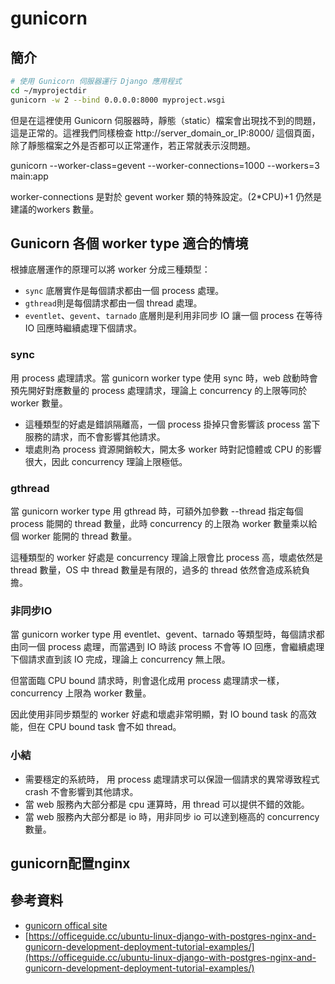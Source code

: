 # gunicorn

## 簡介

```bash
# 使用 Gunicorn 伺服器運行 Django 應用程式
cd ~/myprojectdir
gunicorn -w 2 --bind 0.0.0.0:8000 myproject.wsgi
```

但是在這裡使用 Gunicorn 伺服器時，靜態（static）檔案會出現找不到的問題，這是正常的。這裡我們同樣檢查 http://server\_domain\_or\_IP:8000/ 這個頁面，除了靜態檔案之外是否都可以正常運作，若正常就表示沒問題。

gunicorn --worker-class=gevent --worker-connections=1000 --workers=3 main:app

worker-connections 是對於 gevent worker 類的特殊設定。(2\*CPU)+1 仍然是建議的workers 數量。

## Gunicorn 各個 worker type 適合的情境

根據底層運作的原理可以將 worker 分成三種類型：

* `sync` 底層實作是每個請求都由一個 process 處理。&#x20;
* `gthread`則是每個請求都由一個 thread 處理。
* `eventlet`、`gevent`、`tarnado` 底層則是利用非同步 IO 讓一個 process 在等待 IO 回應時繼續處理下個請求。

### sync

用 process 處理請求。當 gunicorn worker type 使用 sync 時，web 啟動時會預先開好對應數量的 process 處理請求，理論上 concurrency 的上限等同於 worker 數量。

* 這種類型的好處是錯誤隔離高，一個 process 掛掉只會影響該 process 當下服務的請求，而不會影響其他請求。
* 壞處則為 process 資源開銷較大，開太多 worker 時對記憶體或 CPU 的影響很大，因此 concurrency 理論上限極低。

### gthread

當 gunicorn worker type 用 gthread 時，可額外加參數 --thread 指定每個 process 能開的 thread 數量，此時 concurrency 的上限為 worker 數量乘以給個 worker 能開的 thread 數量。

這種類型的 worker 好處是 concurrency 理論上限會比 process 高，壞處依然是 thread 數量，OS 中 thread 數量是有限的，過多的 thread 依然會造成系統負擔。

### 非同步IO

當 gunicorn worker type 用 eventlet、gevent、tarnado 等類型時，每個請求都由同一個 process 處理，而當遇到 IO 時該 process 不會等 IO 回應，會繼續處理下個請求直到該 IO 完成，理論上 concurrency 無上限。

但當面臨 CPU bound 請求時，則會退化成用 process 處理請求一樣，concurrency 上限為 worker 數量。

因此使用非同步類型的 worker 好處和壞處非常明顯，對 IO bound task 的高效能，但在 CPU bound task 會不如 thread。

### 小結

* 需要穩定的系統時， 用 process 處理請求可以保證一個請求的異常導致程式 crash 不會影響到其他請求。
* 當 web 服務內大部分都是 cpu 運算時，用 thread 可以提供不錯的效能。
* 當 web 服務內大部分都是 io 時，用非同步 io 可以達到極高的 concurrency 數量。

## gunicorn配置nginx

## 參考資料

* [gunicorn offical site](https://gunicorn.org/)
* [https://officeguide.cc/ubuntu-linux-django-with-postgres-nginx-and-gunicorn-development-deployment-tutorial-examples/](https://officeguide.cc/ubuntu-linux-django-with-postgres-nginx-and-gunicorn-development-deployment-tutorial-examples/)
